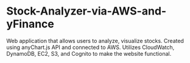 # Stock-Analyzer-via-AWS-and-yFinance
Web application that allows users to analyze, visualize stocks. 
Created using anyChart.js API and connected to AWS. Utilizes CloudWatch, DynamoDB, EC2, S3, and Cognito to make the website functional. 
